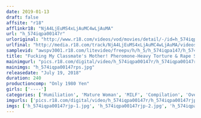 ```yaml
---
date: 2019-01-13
draft: false
affsite: "r18"
afflinkr18: "NjA4LjEuMS4xLjAuMC4wLjAuMA"
url: "h_574iqpa00147r"
urloriginal: "http://www.r18.com/videos/vod/movies/detail/-/id=h_574iqpa00147r"
urlfinal: "http://media.r18.com/track/NjA4LjEuMS4xLjAuMC4wLjAuMA/videos/vod/movies/detail/-/id=h_574iqpa00147r"
samplevid: "awspv3001.r18.com/litevideo/freepv/h/h_5/h_574iqpa147/h_574iqpa147_dmb_w.mp4"
title: "Fucking My Classmate's Mother! Pheromone-Heavy Torture & Rape Sex"
mainimgurl: "pics.r18.com/digital/video/h_574iqpa00147r/h_574iqpa00147rps.jpg"
mainimgs: "h_574iqpa00147rps.jpg"
releasedate: "July 19, 2018"
duration: 240
productioncomp: "Only 1980 Yen"
girls: ['----']
categories: ['Humiliation', 'Mature Woman', 'MILF', 'Compilation', 'Over 4 Hours']
imgurls: ['pics.r18.com/digital/video/h_574iqpa00147r/h_574iqpa00147rjp-1.jpg', 'pics.r18.com/digital/video/h_574iqpa00147r/h_574iqpa00147rjp-2.jpg', 'pics.r18.com/digital/video/h_574iqpa00147r/h_574iqpa00147rjp-3.jpg', 'pics.r18.com/digital/video/h_574iqpa00147r/h_574iqpa00147rjp-4.jpg', 'pics.r18.com/digital/video/h_574iqpa00147r/h_574iqpa00147rjp-5.jpg', 'pics.r18.com/digital/video/h_574iqpa00147r/h_574iqpa00147rjp-6.jpg', 'pics.r18.com/digital/video/h_574iqpa00147r/h_574iqpa00147rjp-7.jpg', 'pics.r18.com/digital/video/h_574iqpa00147r/h_574iqpa00147rjp-8.jpg', 'pics.r18.com/digital/video/h_574iqpa00147r/h_574iqpa00147rjp-9.jpg', 'pics.r18.com/digital/video/h_574iqpa00147r/h_574iqpa00147rjp-10.jpg', 'pics.r18.com/digital/video/h_574iqpa00147r/h_574iqpa00147rjp-11.jpg', 'pics.r18.com/digital/video/h_574iqpa00147r/h_574iqpa00147rjp-12.jpg', 'pics.r18.com/digital/video/h_574iqpa00147r/h_574iqpa00147rjp-13.jpg', 'pics.r18.com/digital/video/h_574iqpa00147r/h_574iqpa00147rjp-14.jpg', 'pics.r18.com/digital/video/h_574iqpa00147r/h_574iqpa00147rjp-15.jpg', 'pics.r18.com/digital/video/h_574iqpa00147r/h_574iqpa00147rjp-16.jpg', 'pics.r18.com/digital/video/h_574iqpa00147r/h_574iqpa00147rjp-17.jpg', 'pics.r18.com/digital/video/h_574iqpa00147r/h_574iqpa00147rjp-18.jpg', 'pics.r18.com/digital/video/h_574iqpa00147r/h_574iqpa00147rjp-19.jpg', 'pics.r18.com/digital/video/h_574iqpa00147r/h_574iqpa00147rjp-20.jpg']
imgs: ['h_574iqpa00147rjp-1.jpg', 'h_574iqpa00147rjp-2.jpg', 'h_574iqpa00147rjp-3.jpg', 'h_574iqpa00147rjp-4.jpg', 'h_574iqpa00147rjp-5.jpg', 'h_574iqpa00147rjp-6.jpg', 'h_574iqpa00147rjp-7.jpg', 'h_574iqpa00147rjp-8.jpg', 'h_574iqpa00147rjp-9.jpg', 'h_574iqpa00147rjp-10.jpg', 'h_574iqpa00147rjp-11.jpg', 'h_574iqpa00147rjp-12.jpg', 'h_574iqpa00147rjp-13.jpg', 'h_574iqpa00147rjp-14.jpg', 'h_574iqpa00147rjp-15.jpg', 'h_574iqpa00147rjp-16.jpg', 'h_574iqpa00147rjp-17.jpg', 'h_574iqpa00147rjp-18.jpg', 'h_574iqpa00147rjp-19.jpg', 'h_574iqpa00147rjp-20.jpg']
---
```

